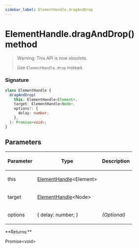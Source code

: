 ```yaml
---
sidebar_label: ElementHandle.dragAndDrop
---
```


# ElementHandle.dragAndDrop() method

> Warning: This API is now obsolete.
>
> Use `ElementHandle.drop` instead.

### Signature

```typescript
class ElementHandle {
  dragAndDrop(
    this: ElementHandle<Element>,
    target: ElementHandle<Node>,
    options?: {
      delay: number;
    },
  ): Promise<void>;
}
```

## Parameters

<table><thead><tr><th>

Parameter

</th><th>

Type

</th><th>

Description

</th></tr></thead>
<tbody><tr><td>

this

</td><td>

[ElementHandle](./puppeteer.elementhandle.md)&lt;Element&gt;

</td><td>

</td></tr>
<tr><td>

target

</td><td>

[ElementHandle](./puppeteer.elementhandle.md)&lt;Node&gt;

</td><td>

</td></tr>
<tr><td>

options

</td><td>

&#123; delay: number; &#125;

</td><td>

_(Optional)_

</td></tr>
</tbody></table>
**Returns:**

Promise&lt;void&gt;
